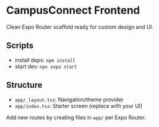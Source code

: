 # CampusConnect Frontend

Clean Expo Router scaffold ready for custom design and UI.

## Scripts

- install deps: `npm install`
- start dev: `npx expo start`

## Structure

- `app/_layout.tsx`: Navigation/theme provider
- `app/index.tsx`: Starter screen (replace with your UI)

Add new routes by creating files in `app/` per Expo Router.
